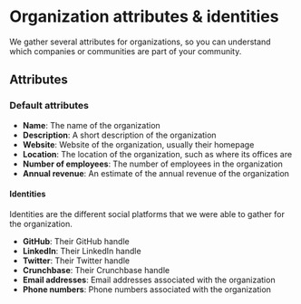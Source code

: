 # Organization attributes & identities

We gather several attributes for organizations, so you can understand which companies or communities are part of your community.

## Attributes

### Default attributes

* **Name**: The name of the organization
* **Description**: A short description of the organization
* **Website**: Website of the organization, usually their homepage
* **Location**: The location of the organization, such as where its offices are
* **Number of employees**: The number of employees in the organization
* **Annual revenue**: An estimate of the annual revenue of the organization

#### Identities

Identities are the different social platforms that we were able to gather for the organization.

* **GitHub**: Their GitHub handle
* **LinkedIn**: Their LinkedIn handle
* **Twitter**: Their Twitter handle
* **Crunchbase**: Their Crunchbase handle
* **Email addresses**: Email addresses associated with the organization
* **Phone numbers**: Phone numbers associated with the organization
